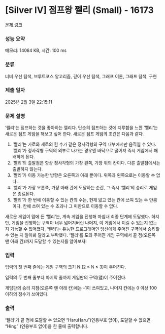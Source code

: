 # [Silver IV] 점프왕 쩰리 (Small) - 16173 

[문제 링크](https://www.acmicpc.net/problem/16173) 

### 성능 요약

메모리: 14084 KB, 시간: 100 ms

### 분류

너비 우선 탐색, 브루트포스 알고리즘, 깊이 우선 탐색, 그래프 이론, 그래프 탐색, 구현

### 제출 일자

2025년 2월 3일 22:15:11

### 문제 설명

<p>‘쩰리’는 점프하는 것을 좋아하는 젤리다. 단순히 점프하는 것에 지루함을 느낀 ‘쩰리’는 새로운 점프 게임을 해보고 싶어 한다. 새로운 점프 게임의 조건은 다음과 같다.</p>

<ol>
	<li>‘쩰리’는 가로와 세로의 칸 수가 같은 정사각형의 구역 내부에서만 움직일 수 있다. ‘쩰리’가 정사각형 구역의 외부로 나가는 경우엔 바닥으로 떨어져 즉시 게임에서 패배하게 된다.</li>
	<li>‘쩰리’의 출발점은 항상 정사각형의 가장 왼쪽, 가장 위의 칸이다. 다른 출발점에서는 출발하지 않는다.</li>
	<li>‘쩰리’가 이동 가능한 방향은 오른쪽과 아래 뿐이다. 위쪽과 왼쪽으로는 이동할 수 없다.</li>
	<li>‘쩰리’가 가장 오른쪽, 가장 아래 칸에 도달하는 순간, 그 즉시 ‘쩰리’의 승리로 게임은 종료된다.</li>
	<li>‘쩰리’가 한 번에 이동할 수 있는 칸의 수는, 현재 밟고 있는 칸에 쓰여 있는 수 만큼이다. 칸에 쓰여 있는 수 초과나 그 미만으로 이동할 수 없다.</li>
</ol>

<p>새로운 게임이 맘에 든 ‘쩰리’는, 계속 게임을 진행해 마침내 최종 단계에 도달했다. 하지만, 게임을 진행하는 구역이 너무 넓어져버린 나머지, 이 게임에서 이길 수 있는지 없는지 가늠할 수 없어졌다. ‘쩰리’는 유능한 프로그래머인 당신에게 주어진 구역에서 승리할 수 있는 지 알아봐 달라고 부탁했다. ‘쩰리’를 도와 주어진 게임 구역에서 끝 점(오른쪽 맨 아래 칸)까지 도달할 수 있는지를 알아보자!</p>

### 입력 

 <p>입력의 첫 번째 줄에는 게임 구역의 크기 N (2 ≤ N ≤ 3)이 주어진다.</p>

<p>입력의 두 번째 줄부터 마지막 줄까지 게임판의 구역(맵)이 주어진다.</p>

<p>게임판의 승리 지점(오른쪽 맨 아래 칸)에는 -1이 쓰여있고, 나머지 칸에는 0 이상 100 이하의 정수가 쓰여있다.</p>

### 출력 

 <p>‘쩰리’가 끝 점에 도달할 수 있으면 “HaruHaru”(인용부호 없이), 도달할 수 없으면 “Hing” (인용부호 없이)을 한 줄에 출력합니다.</p>


